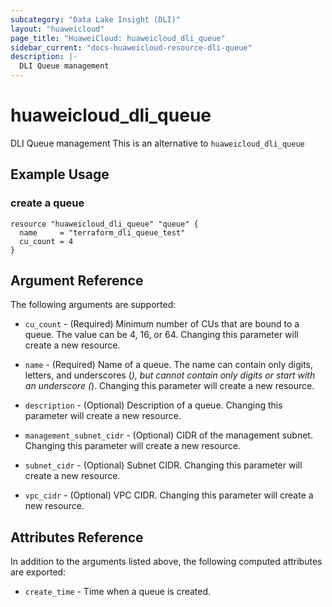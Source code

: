 ```yaml
---
subcategory: "Data Lake Insight (DLI)"
layout: "huaweicloud"
page_title: "HuaweiCloud: huaweicloud_dli_queue"
sidebar_current: "docs-huaweicloud-resource-dli-queue"
description: |-
  DLI Queue management
---
```


# huaweicloud\_dli\_queue

DLI Queue management
This is an alternative to `huaweicloud_dli_queue`

## Example Usage

### create a queue

```hcl
resource "huaweicloud_dli_queue" "queue" {
  name     = "terraform_dli_queue_test"
  cu_count = 4
}
```

## Argument Reference

The following arguments are supported:

* `cu_count` -
  (Required)
  Minimum number of CUs that are bound to a queue. The value can be 4,
  16, or 64. Changing this parameter will create a new resource.

* `name` -
  (Required)
  Name of a queue. The name can contain only digits, letters, and
  underscores (_), but cannot contain only digits or start with an
  underscore (_). Changing this parameter will create a new resource.

* `description` -
  (Optional)
  Description of a queue. Changing this parameter will create a new resource.

* `management_subnet_cidr` -
  (Optional)
  CIDR of the management subnet. Changing this parameter will create a new resource.

* `subnet_cidr` -
  (Optional)
  Subnet CIDR. Changing this parameter will create a new resource.

* `vpc_cidr` -
  (Optional)
  VPC CIDR. Changing this parameter will create a new resource.

## Attributes Reference

In addition to the arguments listed above, the following computed attributes are exported:

* `create_time` -
  Time when a queue is created.
